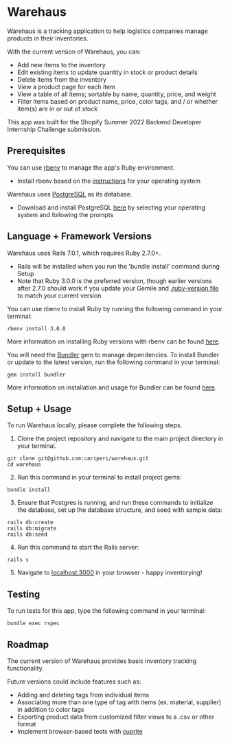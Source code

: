 # Warehaus

Warehaus is a tracking application to help logistics companies manage products in their inventories.

With the current version of Warehaus, you can:
* Add new items to the inventory
* Edit existing items to update quantity in stock or product details
* Delete items from the inventory
* View a product page for each item
* View a table of all items; sortable by name, quantity, price, and weight
* Filter items based on product name, price, color tags, and / or whether item(s) are in or out of stock

This app was built for the Shopify Summer 2022 Backend Developer Internship Challenge submission.

## Prerequisites

You can use [rbenv](https://github.com/rbenv/rbenv) to manage the app's Ruby environment.
* Install rbenv based on the [instructions](https://github.com/rbenv/rbenv#installation) for your operating system

Warehaus uses [PostgreSQL](https://www.postgresql.org/) as its database.
* Download and install PostgreSQL [here](https://www.postgresql.org/download/) by selecting your operating system and following the prompts

## Language + Framework Versions

Warehaus uses Rails 7.0.1, which requires Ruby 2.7.0+.
* Rails will be installed when you run the 'bundle install' command during Setup
* Note that Ruby 3.0.0 is the preferred version, though earlier versions after 2.7.0 should work if you update your Gemile and [.ruby-version file](https://github.com/rbenv/rbenv#choosing-the-ruby-version) to match your current version

You can use rbenv to install Ruby by running the following command in your terminal:
```
rbenv install 3.0.0
```
More information on installing Ruby versions with rbenv can be found [here](https://github.com/rbenv/rbenv#installing-ruby-versions).

You will need the [Bundler](https://bundler.io/) gem to manage dependencies. To install Bundler or update to the latest version, run the following command in your terminal:

```
gem install bundler
```

More information on installation and usage for Bundler can be found [here](https://github.com/rubygems/rubygems/tree/master/bundler#installation-and-usage).

## Setup + Usage

To run Warehaus locally, please complete the following steps.

1. Clone the project repository and navigate to the main project directory in your terminal.
```
git clone git@github.com:cariperi/warehaus.git
cd warehaus
```

2. Run this command in your terminal to install project gems:
```
bundle install
```
3. Ensure that Postgres is running, and run these commands to initialize the database, set up the database structure, and seed with sample data:
```
rails db:create
rails db:migrate
rails db:seed
```
4. Run this command to start the Rails server:
```
rails s
```
5. Navigate to [localhost:3000](http://localhost:3000/) in your browser - happy inventorying!

## Testing

To run tests for this app, type the following command in your terminal:
```
bundle exec rspec
```

## Roadmap
The current version of Warehaus provides basic inventory tracking functionality.

Future versions could include features such as:
* Adding and deleting tags from individual items
* Associating more than one type of tag with items (ex. material, supplier) in addition to color tags
* Exporting product data from customized filter views to a .csv or other format
* Implement browser-based tests with [cuprite](https://github.com/rubycdp/cuprite)
